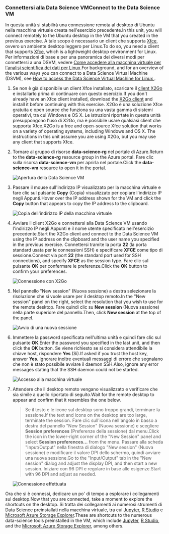 ### <a name="connect-to-the-data-science-vm"></a><span data-ttu-id="e94f0-101">Connettersi alla Data Science VM</span><span class="sxs-lookup"><span data-stu-id="e94f0-101">Connect to the Data Science VM</span></span>

<span data-ttu-id="e94f0-102">In questa unità si stabilirà una connessione remota al desktop di Ubuntu nella macchina virtuale creata nell'esercizio precedente.</span><span class="sxs-lookup"><span data-stu-id="e94f0-102">In this unit, you will connect remotely to the Ubuntu desktop in the VM that you created in the previous exercise.</span></span> <span data-ttu-id="e94f0-103">A tale scopo è necessario un client che supporta [Xfce](https://xfce.org/), ovvero un ambiente desktop leggero per Linux.</span><span class="sxs-lookup"><span data-stu-id="e94f0-103">To do so, you need a client that supports [Xfce](https://xfce.org/), which is a lightweight desktop environment for Linux.</span></span> <span data-ttu-id="e94f0-104">Per informazioni di base e per una panoramica dei diversi modi per connettersi a una DSVM, vedere [Come accedere alla macchina virtuale per l'analisi scientifica dei dati per Linux](https://docs.microsoft.com/azure/machine-learning/data-science-virtual-machine/dsvm-ubuntu-intro#how-to-access-the-data-science-virtual-machine-for-linux).</span><span class="sxs-lookup"><span data-stu-id="e94f0-104">For background, and for an overview of the various ways you can connect to a Data Science Virtual Machine (DSVM), see [How to access the Data Science Virtual Machine for Linux ](https://docs.microsoft.com/azure/machine-learning/data-science-virtual-machine/dsvm-ubuntu-intro#how-to-access-the-data-science-virtual-machine-for-linux).</span></span>

1. <span data-ttu-id="e94f0-105">Se non è già disponibile un client Xfce installato, scaricare il [client X2Go](https://wiki.x2go.org/doku.php/download:start) e installarlo prima di continuare con questo esercizio.</span><span class="sxs-lookup"><span data-stu-id="e94f0-105">If you don't already have an Xfce client installed, download the [X2Go client](https://wiki.x2go.org/doku.php/download:start) and install it before continuing with this exercise.</span></span> <span data-ttu-id="e94f0-106">X2Go è una soluzione Xfce gratuita e open source che funziona su una vasta gamma di sistemi operativi, tra cui Windows e OS X. Le istruzioni riportate in questa unità presuppongono l'uso di X2Go, ma è possibile usare qualsiasi client che supporta Xfce.</span><span class="sxs-lookup"><span data-stu-id="e94f0-106">X2Go is a free and open-source Xfce solution that works on a variety of operating systems, including Windows and OS X. The instructions in this unit assume you are using X2Go, but you may use any client that supports Xfce.</span></span>

1. <span data-ttu-id="e94f0-107">Tornare al gruppo di risorse **data-science-rg** nel portale di Azure.</span><span class="sxs-lookup"><span data-stu-id="e94f0-107">Return to the **data-science-rg** resource group in the Azure portal.</span></span> <span data-ttu-id="e94f0-108">Fare clic sulla risorsa **data-science-vm** per aprirla nel portale.</span><span class="sxs-lookup"><span data-stu-id="e94f0-108">Click the **data-science-vm** resource to open it in the portal.</span></span>

    ![Apertura della Data Science VM](../media/2-open-data-science-vm.png)

1. <span data-ttu-id="e94f0-110">Passare il mouse sull'indirizzo IP visualizzato per la macchina virtuale e fare clic sul pulsante **Copy** (Copia) visualizzato per copiare l'indirizzo IP negli Appunti.</span><span class="sxs-lookup"><span data-stu-id="e94f0-110">Hover over the IP address shown for the VM and click the **Copy** button that appears to copy the IP address to the clipboard.</span></span>

    ![Copia dell'indirizzo IP della macchina virtuale](../media/2-copy-ip-address.png)

1. <span data-ttu-id="e94f0-112">Avviare il client X2Go e connettersi alla Data Science VM usando l'indirizzo IP negli Appunti e il nome utente specificato nell'esercizio precedente.</span><span class="sxs-lookup"><span data-stu-id="e94f0-112">Start the X2Go client and connect to the Data Science VM using the IP address on the clipboard and the user name you specified in the previous exercise.</span></span> <span data-ttu-id="e94f0-113">Connettersi tramite la porta **22** (la porta standard usata per le connessioni SSH) e specificare **XFCE** come tipo di sessione.</span><span class="sxs-lookup"><span data-stu-id="e94f0-113">Connect via port **22** (the standard port used for SSH connections), and specify **XFCE** as the session type.</span></span> <span data-ttu-id="e94f0-114">Fare clic sul pulsante **OK** per confermare le preferenze.</span><span class="sxs-lookup"><span data-stu-id="e94f0-114">Click the **OK** button to confirm your preferences.</span></span>

    ![Connessione con X2Go](../media/2-new-session-1.png)

1. <span data-ttu-id="e94f0-116">Nel pannello "New session" (Nuova sessione) a destra selezionare la risoluzione che si vuole usare per il desktop remoto.</span><span class="sxs-lookup"><span data-stu-id="e94f0-116">In the "New session" panel on the right, select the resolution that you wish to use for the remote desktop.</span></span> <span data-ttu-id="e94f0-117">Fare quindi clic su **New session** (Nuova sessione) nella parte superiore del pannello.</span><span class="sxs-lookup"><span data-stu-id="e94f0-117">Then, click **New session** at the top of the panel.</span></span>

    ![Avvio di una nuova sessione](../media/2-new-session-2.png)

1. <span data-ttu-id="e94f0-119">Immettere la password specificata nell'ultima unità e quindi fare clic sul pulsante **OK**.</span><span class="sxs-lookup"><span data-stu-id="e94f0-119">Enter the password you specified in the last unit, and then click the **OK** button.</span></span> <span data-ttu-id="e94f0-120">Se viene richiesto se si considera attendibile la chiave host, rispondere **Yes** (Sì).</span><span class="sxs-lookup"><span data-stu-id="e94f0-120">If asked if you trust the host key, answer **Yes**.</span></span> <span data-ttu-id="e94f0-121">Ignorare inoltre eventuali messaggi di errore che segnalano che non è stato possibile avviare il daemon SSH.</span><span class="sxs-lookup"><span data-stu-id="e94f0-121">Also, ignore any error messages stating that the SSH daemon could not be started.</span></span>

    ![Accesso alla macchina virtuale](../media/2-new-session-3.png)

1. <span data-ttu-id="e94f0-123">Attendere che il desktop remoto vengano visualizzato e verificare che sia simile a quello riportato di seguito.</span><span class="sxs-lookup"><span data-stu-id="e94f0-123">Wait for the remote desktop to appear and confirm that it resembles the one below.</span></span>

    > <span data-ttu-id="e94f0-124">Se il testo e le icone sul desktop sono troppo grandi, terminare la sessione.</span><span class="sxs-lookup"><span data-stu-id="e94f0-124">If the text and icons on the desktop are too large, terminate the session.</span></span> <span data-ttu-id="e94f0-125">Fare clic sull'icona nell'angolo in basso a destra del pannello "New Session" (Nuova sessione) e scegliere **Session preferences** (Preferenze della sessione) dal menu.</span><span class="sxs-lookup"><span data-stu-id="e94f0-125">Click the icon in the lower-right corner of the "New Session" panel and select **Session preferences...** from the menu.</span></span> <span data-ttu-id="e94f0-126">Passare alla scheda "Input/Output" nella finestra di dialogo "New session" (Nuova sessione) e modificare il valore DPI dello schermo, quindi avviare una nuova sessione.</span><span class="sxs-lookup"><span data-stu-id="e94f0-126">Go to the "Input/Output" tab in the "New session" dialog and adjust the display DPI, and then start a new session.</span></span> <span data-ttu-id="e94f0-127">Iniziare con 96 DPI e regolare in base alle esigenze.</span><span class="sxs-lookup"><span data-stu-id="e94f0-127">Start with 96 DPI and adjust as needed.</span></span>

    ![Connessione effettuata](../media/2-ubuntu-desktop.png)

<span data-ttu-id="e94f0-129">Ora che si è connessi, dedicare un po' di tempo a esplorare i collegamenti sul desktop.</span><span class="sxs-lookup"><span data-stu-id="e94f0-129">Now that you are connected, take a moment to explore the shortcuts on the desktop.</span></span> <span data-ttu-id="e94f0-130">Si tratta dei collegamenti ai numerosi strumenti di Data Science preinstallati nella macchina virtuale, tra cui [Jupyter](http://jupyter.org/), [R Studio](https://www.rstudio.com/) e [Microsoft Azure Storage Explorer](https://azure.microsoft.com/features/storage-explorer/).</span><span class="sxs-lookup"><span data-stu-id="e94f0-130">These are shortcuts to the numerous data-science tools preinstalled in the VM, which include [Jupyter](http://jupyter.org/), [R Studio](https://www.rstudio.com/), and the [Microsoft Azure Storage Explorer](https://azure.microsoft.com/features/storage-explorer/), among others.</span></span>
